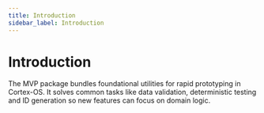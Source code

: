 ```yaml
---
title: Introduction
sidebar_label: Introduction
---
```


# Introduction

The MVP package bundles foundational utilities for rapid prototyping in Cortex-OS. It solves common tasks like data validation, deterministic testing and ID generation so new features can focus on domain logic.
